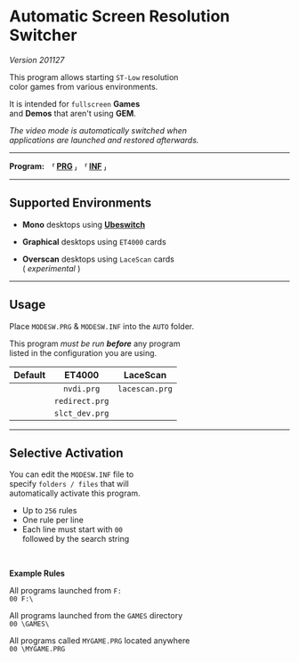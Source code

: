 
[Ubeswitch]: https://github.com/planeturban/ubeswitchmk6

[PRG]: Release/MODESW.PRG
[INF]: Release/MODESW.INF


# Automatic Screen Resolution Switcher
*Version 201127*

This program allows starting `ST-Low` resolution <br>
color games from various environments.

It is intended for `fullscreen` **Games** <br>
and **Demos** that aren't using **GEM**.

*The video mode is automatically switched when* <br>
*applications are launched and restored afterwards.*

---

**Program: ⸢ [PRG] ⸥ ⸢ [INF] ⸥**

---

## Supported Environments

- **Mono** desktops using **[Ubeswitch]**

- **Graphical** desktops using `ET4000` cards

- **Overscan** desktops using `LaceScan` cards <br>
  ( *experimental* )

---

## Usage

Place `MODESW.PRG` & `MODESW.INF` into the `AUTO` folder.

This program *must be run* ***before*** any program <br>
listed in the configuration you are using.

| Default |     ET4000     |    LaceScan    |
|:-------:|:--------------:|:--------------:|
|         | `nvdi.prg`     | `lacescan.prg` |
|         | `redirect.prg` |                |
|         | `slct_dev.prg` |                |

---

## Selective Activation

You can edit the `MODESW.INF` file to <br>
specify `folders / files` that will <br>
automatically activate this program.

- Up to `256` rules
- One rule per line
- Each line must start with `00 `<br>
  followed by the search string

<br>

**Example Rules**

All programs launched from `F:` <br>
`00 F:\`

All programs launched from the `GAMES` directory <br>
`00 \GAMES\`

All programs called `MYGAME.PRG` located anywhere <br>
`00 \MYGAME.PRG`
